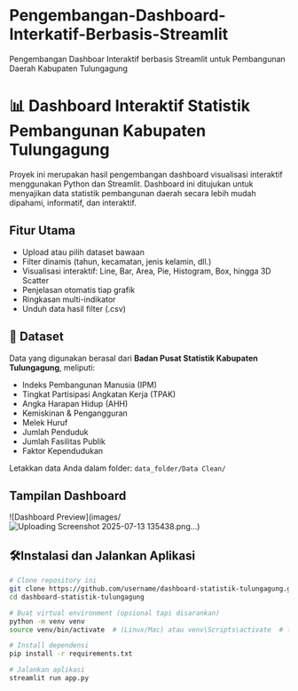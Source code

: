 # Pengembangan-Dashboard-Interkatif-Berbasis-Streamlit
Pengembangan Dashboar Interaktif berbasis Streamlit untuk Pembangunan Daerah Kabupaten Tulungagung

# 📊 Dashboard Interaktif Statistik Pembangunan Kabupaten Tulungagung

Proyek ini merupakan hasil pengembangan dashboard visualisasi interaktif menggunakan Python dan Streamlit. Dashboard ini ditujukan untuk menyajikan data statistik pembangunan daerah secara lebih mudah dipahami, informatif, dan interaktif.

## Fitur Utama

- Upload atau pilih dataset bawaan
- Filter dinamis (tahun, kecamatan, jenis kelamin, dll.)
- Visualisasi interaktif: Line, Bar, Area, Pie, Histogram, Box, hingga 3D Scatter
- Penjelasan otomatis tiap grafik
- Ringkasan multi-indikator
- Unduh data hasil filter (.csv)

## 📁 Dataset

Data yang digunakan berasal dari **Badan Pusat Statistik Kabupaten Tulungagung**, meliputi:

- Indeks Pembangunan Manusia (IPM)
- Tingkat Partisipasi Angkatan Kerja (TPAK)
- Angka Harapan Hidup (AHH)
- Kemiskinan & Pengangguran
- Melek Huruf
- Jumlah Penduduk
- Jumlah Fasilitas Publik
- Faktor Kependudukan

Letakkan data Anda dalam folder: `data_folder/Data Clean/`

## Tampilan Dashboard

![Dashboard Preview](images/![Uploading Screenshot 2025-07-13 135438.png…]())

## 🛠Instalasi dan Jalankan Aplikasi

```bash
# Clone repository ini
git clone https://github.com/username/dashboard-statistik-tulungagung.git
cd dashboard-statistik-tulungagung

# Buat virtual environment (opsional tapi disarankan)
python -m venv venv
source venv/bin/activate  # (Linux/Mac) atau venv\Scripts\activate  # (Windows)

# Install dependensi
pip install -r requirements.txt

# Jalankan aplikasi
streamlit run app.py
